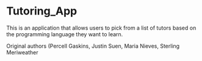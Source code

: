 # Tutoring_App

This is an application that allows users to pick from a list of tutors based on the programming language they want to learn. 

Original authors (Percell Gaskins, Justin Suen, Maria Nieves, Sterling Meriweather
